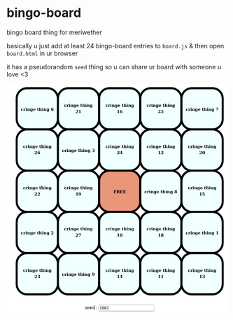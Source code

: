 # bingo-board

bingo board thing for meriwether

basically u just add at least 24 bingo-board entries to `board.js` & then open `board.html` in ur browser

it has a pseudorandom `seed` thing so u can share ur board with someone u love <3

![screeny](screeny.PNG)
